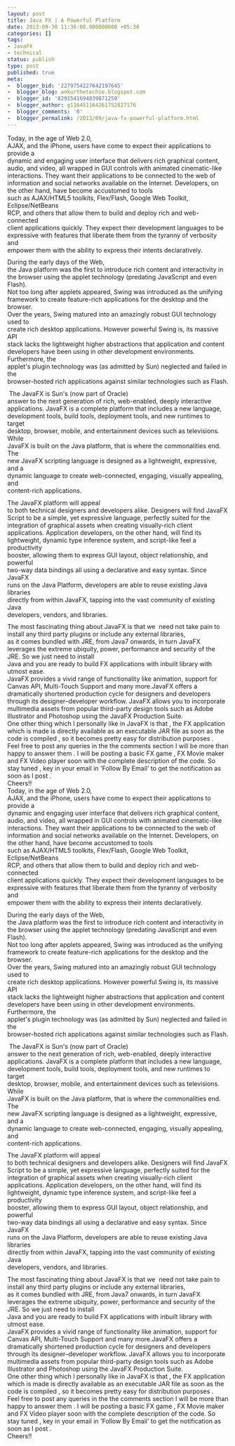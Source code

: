 ```yaml
---
layout: post
title: Java FX | A Powerful Platform
date: 2013-09-30 11:36:00.000000000 +05:30
categories: []
tags:
- JavaFX
- technical
status: publish
type: post
published: true
meta:
-  blogger_bid: '2279754227642197645'
-  blogger_blog: ankurthetechie.blogspot.com
-  blogger_id: '8291541694839871250'
-  blogger_author: g116451164261752827176
-  blogger_comments: '0'
-  blogger_permalink: /2013/09/java-fx-powerful-platform.html
---
```

<div dir="ltr" style="text-align: left;" trbidi="on">
<div class="Pa18" style="margin-bottom: 8.0pt;">
Today, in the age of Web 2.0,<br />
AJAX, and the iPhone, users have come to expect their applications to provide a<br />
dynamic and engaging user interface that delivers rich graphical content,<br />
audio, and video, all wrapped in GUI controls with animated cinematic-like<br />
interactions. They want their applications to be connected to the web of<br />
information and social networks available on the Internet. Developers, on the other hand, have become accustomed to tools<br />
such as AJAX/HTML5 toolkits, Flex/Flash, Google Web Toolkit, Eclipse/NetBeans<br />
RCP, and others that allow them to build and deploy rich and web-connected<br />
client applications quickly. They expect their development languages to be<br />
expressive with features that liberate them from the tyranny of verbosity and<br />
empower them with the ability to express their intents declaratively. </div>
<div class="Pa18" style="margin-bottom: 8.0pt;">
During the early days of the Web,<br />
the Java platform was the first to introduce rich content and interactivity in<br />
the browser using the applet technology (predating JavaScript and even Flash).<br />
Not too long after applets appeared, Swing was introduced as the unifying<br />
framework to create feature-rich applications for the desktop and the browser.<br />
Over the years, Swing matured into an amazingly robust GUI technology used to<br />
create rich desktop applications. However powerful Swing is, its massive API<br />
stack lacks the lightweight higher abstractions that application and content<br />
developers have been using in other development environments. Furthermore, the<br />
applet's plugin technology was (as admitted by Sun) neglected and failed in the<br />
browser-hosted rich applications against similar technologies such as Flash.</div>
<div class="Pa18" style="margin-bottom: 8.0pt;">
&nbsp;The JavaFX is Sun's (now part of Oracle)<br />
answer to the next generation of rich, web-enabled, deeply interactive<br />
applications. JavaFX is a complete platform that includes a new language,<br />
development tools, build tools, deployment tools, and new runtimes to target<br />
desktop, browser, mobile, and entertainment devices such as televisions. While<br />
JavaFX is built on the Java platform, that is where the commonalities end. The<br />
new JavaFX scripting language is designed as a lightweight, expressive, and a<br />
dynamic language to create web-connected, engaging, visually appealing, and<br />
content-rich applications. </div>
<div class="Pa18" style="margin-bottom: 8.0pt;">
The JavaFX platform will appeal<br />
to both technical designers and developers alike. Designers will find JavaFX<br />
Script to be a simple, yet expressive language, perfectly suited for the<br />
integration of graphical assets when creating visually-rich client<br />
applications. Application developers, on the other hand, will find its<br />
lightweight, dynamic type inference system, and script-like feel a productivity<br />
booster, allowing them to express GUI layout, object relationship, and powerful<br />
two-way data bindings all using a declarative and easy syntax. Since JavaFX<br />
runs on the Java Platform, developers are able to reuse existing Java libraries<br />
directly from within JavaFX, tapping into the vast community of existing Java<br />
developers, vendors, and libraries. </div>
<div class="MsoNormal">
The most fascinating thing about JavaFX is that we &nbsp;need not take pain to install any third party plugins or include any external libraries,<br />
as it comes bundled with JRE, from Java7 onwards,&nbsp;in turn&nbsp;JavaFX leverages the extreme ubiquity, power, performance and security of the JRE.&nbsp;So we just need to install<br />
Java and you are ready to build FX applications with inbuilt library with utmost ease.</div>
<div class="MsoNormal">
</div>
<div class="MsoNormal">
JavaFX provides a vivid range of functionality like animation, support for Canvas API, Multi-Touch Support and many more.JavaFX offers a dramatically shortened production cycle for designers and developers through its designer–developer workflow. JavaFX allows you to incorporate multimedia assets from popular third-party design tools such as Adobe Illustrator and Photoshop using the JavaFX Production Suite.</div>
<div class="MsoNormal">
</div>
<div class="MsoNormal">
One other thing which I personally like in JavaFX is that , the FX application which is made is directly&nbsp;available&nbsp;as an executable JAR file as soon as the code is compiled , so it becomes pretty easy for distribution purposes .&nbsp;</div>
<div class="MsoNormal">
</div>
<div class="MsoNormal">
Feel free to post any queries in the the comments section I will be more than happy to answer them . I will be posting a basic FX game , FX Movie maker and FX Video player soon with the complete description of the code. So stay tuned , key in your email in 'Follow By Email' to get the notification as soon as I post .</div>
<div class="MsoNormal">
</div>
<div class="MsoNormal">
Cheers!!</div>
</div>

<div dir="ltr" style="text-align: left;" trbidi="on">
<div class="Pa18" style="margin-bottom: 8.0pt;">
Today, in the age of Web 2.0,<br />
AJAX, and the iPhone, users have come to expect their applications to provide a<br />
dynamic and engaging user interface that delivers rich graphical content,<br />
audio, and video, all wrapped in GUI controls with animated cinematic-like<br />
interactions. They want their applications to be connected to the web of<br />
information and social networks available on the Internet. Developers, on the other hand, have become accustomed to tools<br />
such as AJAX/HTML5 toolkits, Flex/Flash, Google Web Toolkit, Eclipse/NetBeans<br />
RCP, and others that allow them to build and deploy rich and web-connected<br />
client applications quickly. They expect their development languages to be<br />
expressive with features that liberate them from the tyranny of verbosity and<br />
empower them with the ability to express their intents declaratively. </div>
<div class="Pa18" style="margin-bottom: 8.0pt;">
During the early days of the Web,<br />
the Java platform was the first to introduce rich content and interactivity in<br />
the browser using the applet technology (predating JavaScript and even Flash).<br />
Not too long after applets appeared, Swing was introduced as the unifying<br />
framework to create feature-rich applications for the desktop and the browser.<br />
Over the years, Swing matured into an amazingly robust GUI technology used to<br />
create rich desktop applications. However powerful Swing is, its massive API<br />
stack lacks the lightweight higher abstractions that application and content<br />
developers have been using in other development environments. Furthermore, the<br />
applet's plugin technology was (as admitted by Sun) neglected and failed in the<br />
browser-hosted rich applications against similar technologies such as Flash.</div>
<div class="Pa18" style="margin-bottom: 8.0pt;">
&nbsp;The JavaFX is Sun's (now part of Oracle)<br />
answer to the next generation of rich, web-enabled, deeply interactive<br />
applications. JavaFX is a complete platform that includes a new language,<br />
development tools, build tools, deployment tools, and new runtimes to target<br />
desktop, browser, mobile, and entertainment devices such as televisions. While<br />
JavaFX is built on the Java platform, that is where the commonalities end. The<br />
new JavaFX scripting language is designed as a lightweight, expressive, and a<br />
dynamic language to create web-connected, engaging, visually appealing, and<br />
content-rich applications. </div>
<div class="Pa18" style="margin-bottom: 8.0pt;">
The JavaFX platform will appeal<br />
to both technical designers and developers alike. Designers will find JavaFX<br />
Script to be a simple, yet expressive language, perfectly suited for the<br />
integration of graphical assets when creating visually-rich client<br />
applications. Application developers, on the other hand, will find its<br />
lightweight, dynamic type inference system, and script-like feel a productivity<br />
booster, allowing them to express GUI layout, object relationship, and powerful<br />
two-way data bindings all using a declarative and easy syntax. Since JavaFX<br />
runs on the Java Platform, developers are able to reuse existing Java libraries<br />
directly from within JavaFX, tapping into the vast community of existing Java<br />
developers, vendors, and libraries. </div>
<div class="MsoNormal">
The most fascinating thing about JavaFX is that we &nbsp;need not take pain to install any third party plugins or include any external libraries,<br />
as it comes bundled with JRE, from Java7 onwards,&nbsp;in turn&nbsp;JavaFX leverages the extreme ubiquity, power, performance and security of the JRE.&nbsp;So we just need to install<br />
Java and you are ready to build FX applications with inbuilt library with utmost ease.</div>
<div class="MsoNormal">
</div>
<div class="MsoNormal">
JavaFX provides a vivid range of functionality like animation, support for Canvas API, Multi-Touch Support and many more.JavaFX offers a dramatically shortened production cycle for designers and developers through its designer–developer workflow. JavaFX allows you to incorporate multimedia assets from popular third-party design tools such as Adobe Illustrator and Photoshop using the JavaFX Production Suite.</div>
<div class="MsoNormal">
</div>
<div class="MsoNormal">
One other thing which I personally like in JavaFX is that , the FX application which is made is directly&nbsp;available&nbsp;as an executable JAR file as soon as the code is compiled , so it becomes pretty easy for distribution purposes .&nbsp;</div>
<div class="MsoNormal">
</div>
<div class="MsoNormal">
Feel free to post any queries in the the comments section I will be more than happy to answer them . I will be posting a basic FX game , FX Movie maker and FX Video player soon with the complete description of the code. So stay tuned , key in your email in 'Follow By Email' to get the notification as soon as I post .</div>
<div class="MsoNormal">
</div>
<div class="MsoNormal">
Cheers!!</div>
</div>
